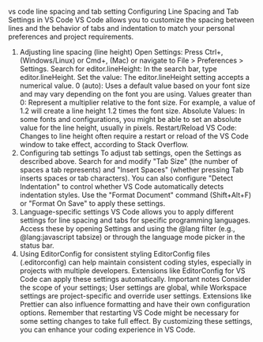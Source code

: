 vs code line spacing and tab setting
Configuring Line Spacing and Tab Settings in VS Code
VS Code allows you to customize the spacing between lines and the behavior of tabs and indentation to match your personal preferences and project requirements. 
1. Adjusting line spacing (line height)
Open Settings: Press Ctrl+, (Windows/Linux) or Cmd+, (Mac) or navigate to File > Preferences > Settings.
Search for editor.lineHeight: In the search bar, type editor.lineHeight.
Set the value: The editor.lineHeight setting accepts a numerical value.
0 (auto): Uses a default value based on your font size and may vary depending on the font you are using.
Values greater than 0: Represent a multiplier relative to the font size. For example, a value of 1.2 will create a line height 1.2 times the font size.
Absolute Values: In some fonts and configurations, you might be able to set an absolute value for the line height, usually in pixels.
Restart/Reload VS Code: Changes to line height often require a restart or reload of the VS Code window to take effect, according to Stack Overflow. 
2. Configuring tab settings
To adjust tab settings, open the Settings as described above. Search for and modify "Tab Size" (the number of spaces a tab represents) and "Insert Spaces" (whether pressing Tab inserts spaces or tab characters). You can also configure "Detect Indentation" to control whether VS Code automatically detects indentation styles. Use the "Format Document" command (Shift+Alt+F) or "Format On Save" to apply these settings. 
3. Language-specific settings
VS Code allows you to apply different settings for line spacing and tabs for specific programming languages. Access these by opening Settings and using the @lang filter (e.g., @lang:javascript tabsize) or through the language mode picker in the status bar. 
4. Using EditorConfig for consistent styling
EditorConfig files (.editorconfig) can help maintain consistent coding styles, especially in projects with multiple developers. Extensions like EditorConfig for VS Code can apply these settings automatically. 
Important notes
Consider the scope of your settings; User settings are global, while Workspace settings are project-specific and override user settings. Extensions like Prettier can also influence formatting and have their own configuration options. Remember that restarting VS Code might be necessary for some setting changes to take full effect. By customizing these settings, you can enhance your coding experience in VS Code. 